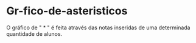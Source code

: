 # Gr-fico-de-asteristicos
O gráfico de  " * " é feita através das notas inseridas de uma determinada quantidade de alunos.
